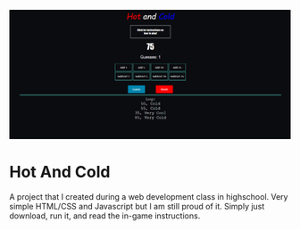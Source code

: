 
![](hot.png?raw=true "Title")

# Hot And Cold

A project that I created during a web development class in highschool. Very simple HTML/CSS and Javascript but I am still proud of it. Simply just download, run it, and read the in-game instructions.
